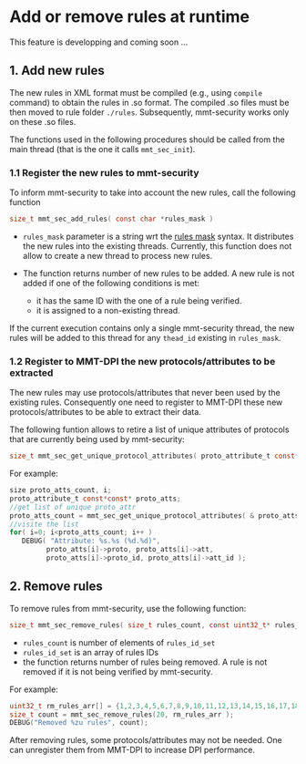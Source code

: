 # Add or remove rules at runtime

This feature is developping and coming soon ...

## 1. Add new rules
The new rules in XML format must be compiled (e.g., using `compile` command) to obtain the rules in .so format.
The compiled .so files must be then moved to rule folder  `./rules`.
Subsequently, mmt-security works only on these .so files.


The functions used in the following procedures should be called from the main thread (that is the one it calls `mmt_sec_init`).

### 1.1 Register the new rules to mmt-security
To inform mmt-security to take into account the new rules, call the following function

```C
size_t mmt_sec_add_rules( const char *rules_mask )
```

- `rules_mask` parameter is a string wrt the [rules mask](./rules_mask.md) syntax. It distributes the new rules into the existing threads. 
Currently, this function does not allow to create a new thread to process new rules.

-  The function returns number of new rules to be added. A new rule is not added if one of the following conditions is met:

    - it has the same ID with the one of a rule being verified.
    - it is assigned to a non-existing thread.
    
If the current execution contains only a single mmt-security thread, the new rules will be added to this thread for any `thead_id` existing in `rules_mask`.

### 1.2 Register to MMT-DPI the new protocols/attributes to be extracted
The new rules may use protocols/attributes that never been used by the existing rules.
Consequently one need to register to MMT-DPI these new protocols/attributes to be able to extract their data.

The following funtion allows to retire a list of unique attributes of protocols that are currently being used by mmt-security:

```C
size_t mmt_sec_get_unique_protocol_attributes( proto_attribute_t const*const** proto_atts_array );
```

For example:

```C
size proto_atts_count, i;
proto_attribute_t const*const* proto_atts;
//get list of unique proto_attr
proto_atts_count = mmt_sec_get_unique_protocol_attributes( & proto_atts );
//visite the list
for( i=0; i<proto_atts_count; i++ )
   DEBUG( "Attribute: %s.%s (%d.%d)",
         proto_atts[i]->proto, proto_atts[i]->att,
         proto_atts[i]->proto_id, proto_atts[i]->att_id );
```

## 2. Remove rules

To remove rules from mmt-security, use the following function:

```C
size_t mmt_sec_remove_rules( size_t rules_count, const uint32_t* rules_id_set );
```

- `rules_count` is number of elements of `rules_id_set`
- `rules_id_set` is an array of rules IDs
- the function returns number of rules being removed.
A rule is not removed if it is not being verified by mmt-security.

For example:

```C
uint32_t rm_rules_arr[] = {1,2,3,4,5,6,7,8,9,10,11,12,13,14,15,16,17,18,19,20};
size_t count = mmt_sec_remove_rules(20, rm_rules_arr );
DEBUG("Removed %zu rules", count);
```

After removing rules, some protocols/attributes may not be needed. One can unregister them from MMT-DPI to increase DPI performance.
